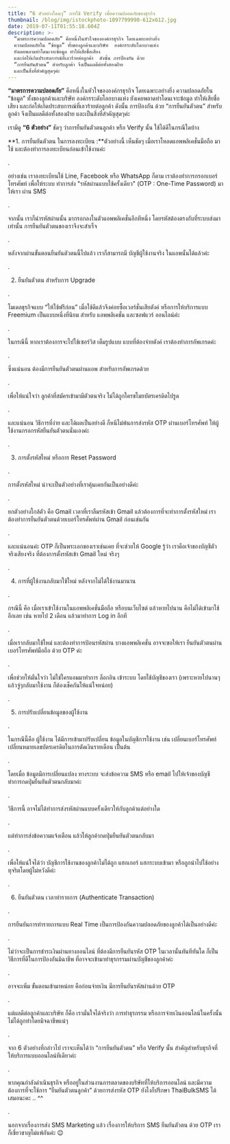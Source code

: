 ```yaml
---
title: “6 ตัวอย่างโดนๆ” การใช้ Verify เพื่อความปลอดภัยของธุรกิจ
thumbnail: /blog/img/istockphoto-1097799990-612x612.jpg
date: 2019-07-11T01:55:18.604Z
description: >-
  “มาตรการความปลอดภัย” คือหนึ่งในหัวใจขององค์กรธุรกิจ โดยเฉพาะอย่างยิ่ง
  ความปลอดภัยใน “ข้อมูล” ทั้งของลูกค้าและบริษัท  องค์กรระดับโลกบางแห่ง
  ยังเคยพลาดท่าโดนเจาะข้อมูล ทำให้เสียชื่อเสียง
  และก่อให้เกิดประสบการณ์ที่เลวร้ายต่อลูกค้า  ดังนั้น การป้องกัน ด้วย
  “การยืนยันตัวตน” สำหรับลูกค้า จึงเป็นผลดีต่อทั้งสองฝ่าย
  และเป็นสิ่งที่สำคัญสุดๆค่ะ
---
```

**“มาตรการความปลอดภัย”** คือหนึ่งในหัวใจขององค์กรธุรกิจโดยเฉพาะอย่างยิ่ง ความปลอดภัยใน “ข้อมูล” ทั้งของลูกค้าและบริษัท องค์กรระดับโลกบางแห่ง ยังเคยพลาดท่าโดนเจาะข้อมูล ทำให้เสียชื่อเสียง และก่อให้เกิดประสบการณ์ที่เลวร้ายต่อลูกค้า ดังนั้น การป้องกัน ด้วย “การยืนยันตัวตน” สำหรับลูกค้า จึงเป็นผลดีต่อทั้งสองฝ่าย และเป็นสิ่งที่สำคัญสุดๆค่ะ



เรามีดู **“6 ตัวอย่าง”** ชัดๆ ว่าการยืนยันตัวตนลูกค้า หรือ Verify นั้น ใช้ได้ดีในกรณีใดบ้าง

**1. การยืนยันตัวตน ในการลงทะเบียน :**ตัวอย่างนี้ เห็นชัดๆ เมื่อเราโหลดแอพพลิเคชั่นมือถือ มาใช้ และต้องทำการลงทะเบียนก่อนเข้าใช้งานค่ะ

.

อย่างเช่น เราลงทะเบียนใช้ Line, Facebook หรือ WhatsApp ก็ตาม เราต้องทำการกรอกเบอร์โทรศัพท์ เพื่อให้ระบบ ทำการส่ง "รหัสผ่านแบบใช้ครั้งเดียว" (OTP : One-Time Password) มาให้เรา ผ่าน SMS

.

จากนั้น เราก็นำรหัสผ่านนั้น มากรอกลงในตัวแอพพลิเคชั่นอีกทีหนึ่ง โดยรหัสต้องตรงกับที่ระบบส่งมาเท่านั้น การยืนยันตัวตนของเราจึงจะสำเร็จ

.

หลังจากผ่านขั้นตอนยืนยันตัวตนนี้ไปแล้ว เราก็สามารถมี บัญชีผู้ใช้งานจริง ในแอพนั้นได้แล้วค่ะ

.

2. ยืนยันตัวตน สำหรับการ Upgrade

.

โมเดลธุรกิจแบบ “ให้ใช้ฟรีก่อน” เมื่อใช้ดีแล้วจึงค่อยซื้อเวอร์ชั่นเสียตังค์ หรือการให้บริการแบบ Freemium เป็นแบบหนึ่งที่นิยม สำหรับ แอพพลิเคชั่น และซอฟแวร์ ออนไลน์ค่ะ

.

ในกรณีนี้ หากเราต้องการจะไปใช้เซอร์วิส เต็มรูปแบบ แบบที่ต้องจ่ายตังค์ เราต้องทำการอัพเกรดค่ะ 

.

ซึ่งแน่นอน ต้องมีการยืนยันตัวตนผ่านแอพ สำหรับการอัพเกรดด้วย 

.

เพื่อให้แน่ใจว่า ลูกค้าที่สมัครเข้ามามีตัวตนจริง ไม่ได้ถูกใครขโมยบัตรเครดิตไปรูด 

.

และแน่นอน วิธีการที่ง่าย และได้ผลเป็นอย่างดี ก็หนีไม่พ้นการส่งรหัส OTP ผ่านเบอร์โทรศัพท์ ให้ผู้ใช้งานกรอกรหัสยืนยันตัวตนนั่นเองค่ะ

.

3. การตั้งรหัสใหม่ หรือการ Reset Password

.

การตั้งรหัสใหม่ น่าจะเป็นตัวอย่างที่เราคุ้นเคยกันเป็นอย่างดีค่ะ

.

ยกตัวอย่างใกล้ตัว คือ Gmail เวลาที่เราลืมรหัสเข้า Gmail แล้วต้องการที่จะทำการตั้งรหัสใหม่ เราต้องทำการยืนยันตัวตนด้วยเบอร์โทรศัพท์ผ่าน Gmail ก่อนเช่นกัน

.

และแน่นอนค่ะ OTP ก็เป็นพระเอกของเราเช่นเคย ที่จะช่วยให้ Google รู้ว่า เราคือเจ้าของบัญชีตัวจริงเสียงจริง ที่ต้องการตั้งรหัสเข้า Gmail ใหม่ จริงๆ

.

4. การที่ผู้ใช้งานกลับมาใช้ใหม่ หลังจากไม่ได้ใช้งานมานาน

.

กรณีนี้ คือ เมื่อเราเข้าใช้งานในแอพพลิเคชั่นมือถือ หรือบนเว็บไซต์ แล้วหายไปนาน คือไม่ได้เข้ามาใช้อีกเลย เช่น หายไป 2 เดือน แล้วมาทำการ Log in อีกที

.

เมื่อเรากลับมาใช้ใหม่ และต้องทำการป้อนรหัสผ่าน บางแอพพลิเคชั่น อาจจะขอให้เรา ยืนยันตัวตนผ่านเบอร์โทรศัพท์มือถือ ด้วย OTP ค่ะ

.

เพื่อช่วยให้มั่นใจว่า ไม่ใช่ใครแอมมาทำการ ล็อกอิน เข้าระบบ โดยใช้บัญชีของเรา (เพราะหายไปนานๆ แล้วจู่ๆกลับมาใช้งาน ก็ต้องเช็คกันให้แน่ใจหน่อย)

.

5. การปรับเปลี่ยนข้อมูลของผู้ใช้งาน

.

ในกรณีนี้คือ ผู้ใช้งาน ได้มีการเข้ามาปรับเปลี่ยน ข้อมูลในบัญชีการใช้งาน เช่น เปลี่ยนเบอร์โทรศัพท์ เปลี่ยนหมายเลขบัตรเครดิตในการตัดเงินรายเดือน เป็้นต้น

.

โดยเมื่อ ข้อมูลมีการเปลี่ยนแปลง ทางระบบ จะส่งข้อความ SMS หรือ email ไปให้เจ้าของบัญชี ทำการกดปุ่มยืนยันตัวตนกลับมาค่ะ

.

วิธีการนี้ อาจไม่ได้ทำการส่งรหัสผ่านแบบครั้งเดียวให้กับลูกค้าแต่อย่างใด 

.

แต่ทำการส่งข้อความแจ้งเตือน แล้วให้ลูกค้ากดปุ่มยืนยันตัวตนกลับมา 

.

เพื่อให้แน่ใจได้ว่า บัญชีการใช้งานของลูกค้าไม่ได้ถูก แฮกเกอร์ แฮกระบบเข้ามา หรือถูกนำไปใช้อย่างทุจริตโดยผู้ไม่หวังดีค่ะ

.

6. ยืนยันตัวตน เวลาทำรายการ (Authenticate Transaction)

.

การยืนยันการทำรายการแบบ Real Time เป็นการป้องกันความปลอดภัยของลูกค้าได้เป็นอย่างดีค่ะ

.

ไม่ว่าจะเป็นการชำระเงินผ่านทางออนไลน์ ที่ต้องมีการยืนยันรหัส OTP ในเวลานั้นทันทีทันใด ก็เป็นวิธีการที่ดีในการป้องกันมิฉาชีพ ที่อาจจะเข้ามาทำธุรกรรมผ่านบัญชีของลูกค้าค่ะ

.

อาจจะเพิ่ม ขั้นตอนเข้ามาหน่อย คือก่อนจ่ายเงิน มีการยืนยันรหัสผ่านด้วย OTP 

.

แต่ผลดีต่อลูกค้าและบริษัท ก็คือ เรามั่นใจได้จริงว่า การทำธุรกรรม หรือการจ่ายเงินออนไลน์ในครั้งนั้น ไม่ได้ถูกทำโดยมิจฉาชีพแน่ๆ

.

จาก 6 ตัวอย่างที่กล่าวไป เราจะเห็นได้ว่า “การยืนยันตัวตน” หรือ Verify นั้น สำคัญสำหรับธุรกิจที่ให้บริการแบบออนไลน์ทีเดียวค่ะ

.

หากคุณกำลังดำเนินธุรกิจ หรืออยู่ในส่วนงานการตลาดของบริษัทที่ให้บริการออนไลน์ และมีความต้องการที่จะใช้การ “ยืนยันตัวตนลูกค้า” ด้วยการส่งรหัส OTP ยังไงก็ปรึกษา ThaiBulkSMS ได้เสมอนะคะ .. ^^

.

นอกจากเรื่องการส่ง SMS Marketing แล้ว เรื่องการให้บริการ SMS ยืนยันตัวตน ด้วย OTP เราก็เชี่ยวชาญไม่แพ้กันค่ะ 😉
